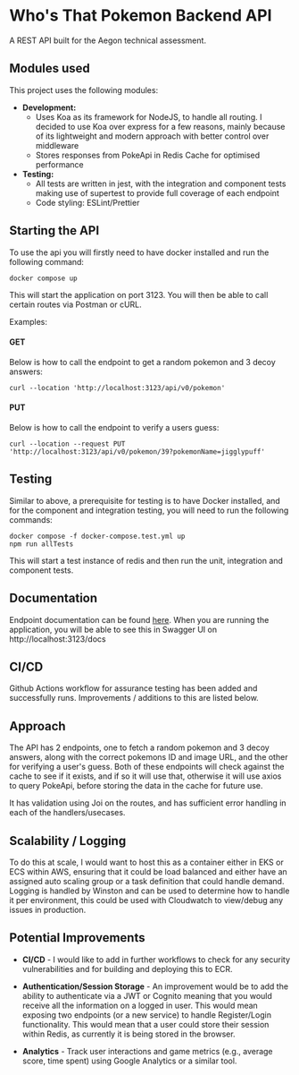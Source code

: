 # Who's That Pokemon Backend API

A REST API built for the Aegon technical assessment.

## Modules used
This project uses the following modules:

- **Development:**
    - Uses Koa as its framework for NodeJS, to handle all routing. I decided to use Koa over express for a few reasons, mainly because of its lightweight and modern approach with better control over middleware
    - Stores responses from PokeApi in Redis Cache for optimised performance
- **Testing:** 
    - All tests are written in jest, with the integration and component tests making use of supertest to provide full coverage of each endpoint
    - Code styling: ESLint/Prettier
  
## Starting the API
To use the api you will firstly need to have docker installed and run the following command:
```
docker compose up
```
This will start the application on port 3123. You will then be able to call certain routes via Postman or cURL.

Examples:

#### GET
Below is how to call the endpoint to get a random pokemon and 3 decoy answers:

```
curl --location 'http://localhost:3123/api/v0/pokemon'
```
#### PUT
Below is how to call the endpoint to verify a users guess:

```
curl --location --request PUT 'http://localhost:3123/api/v0/pokemon/39?pokemonName=jigglypuff'
```

## Testing
Similar to above, a prerequisite for testing is to have Docker installed, and for the component and integration testing, you will need to run the following commands:
```
docker compose -f docker-compose.test.yml up
npm run allTests
```
This will start a test instance of redis and then run the unit, integration and component tests.

## Documentation
Endpoint documentation can be found [here](./docs/api.yaml). When you are running the application, you will be able to see this in Swagger UI on http://localhost:3123/docs 

## CI/CD 
Github Actions workflow for assurance testing has been added and successfully runs. Improvements / additions to this are listed below.

## Approach
The API has 2 endpoints, one to fetch a random pokemon and 3 decoy answers, along with the correct pokemons ID and image URL, and the other for verifying a user's guess. Both of these endpoints will check against the cache to see if it exists, and if so it will use that, otherwise it will use axios to query PokeApi, before storing the data in the cache for future use. 

It has validation using Joi on the routes, and has sufficient error handling in each of the handlers/usecases.

## Scalability / Logging
To do this at scale, I would want to host this as a container either in EKS or ECS within AWS, ensuring that it could be load balanced and either have an assigned auto scaling group or a task definition that could handle demand. Logging is handled by Winston and can be used to determine how to handle it per environment, this could be used with Cloudwatch to view/debug any issues
in production.

## Potential Improvements 
  
- **CI/CD** - I would like to add in further workflows to check for any security vulnerabilities and for building and deploying this to ECR.
  
- **Authentication/Session Storage** - An improvement would be to add the ability to authenticate via a JWT or Cognito meaning that you would receive all the information on a logged in user. This would mean exposing two endpoints (or a new service) to handle Register/Login functionality. This would mean that a user could store their session within Redis, as currently it is being stored in the browser.

- **Analytics** - Track user interactions and game metrics (e.g., average score, time spent) using Google Analytics or a similar tool.

  
  